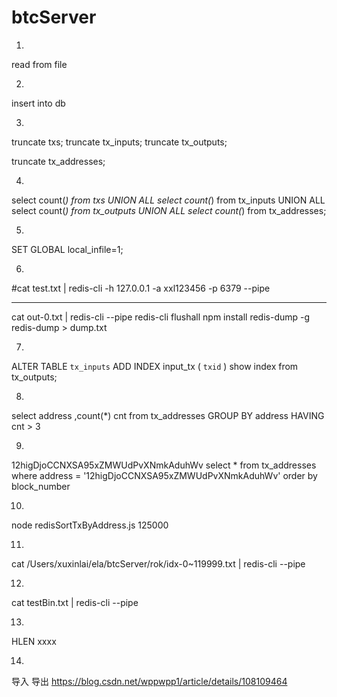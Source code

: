 # btcServer
1.
read from file

2.
insert into db

3.
truncate txs;
truncate tx_inputs;
truncate tx_outputs;

truncate tx_addresses;

4.
select count(*) from txs UNION ALL
select count(*) from tx_inputs UNION ALL
select count(*) from tx_outputs UNION ALL
select count(*) from tx_addresses;


5.
SET GLOBAL local_infile=1;

6.
#cat test.txt | redis-cli -h 127.0.0.1 -a xxl123456 -p 6379 --pipe

-----
cat out-0.txt | redis-cli --pipe
redis-cli flushall
npm install redis-dump -g
redis-dump > dump.txt

7.
ALTER TABLE `tx_inputs` ADD INDEX input_tx ( `txid` ) 
show index from tx_outputs;

8.
select address ,count(*) cnt from tx_addresses 
GROUP BY address 
HAVING cnt > 3

9.
12higDjoCCNXSA95xZMWUdPvXNmkAduhWv
select * from tx_addresses 
where address = '12higDjoCCNXSA95xZMWUdPvXNmkAduhWv'
order by block_number 

10.
node redisSortTxByAddress.js 125000

11.
cat /Users/xuxinlai/ela/btcServer/rok/idx-0~119999.txt | redis-cli --pipe

12.

cat testBin.txt | redis-cli --pipe

13.
HLEN xxxx

14.
导入
导出
https://blog.csdn.net/wppwpp1/article/details/108109464






